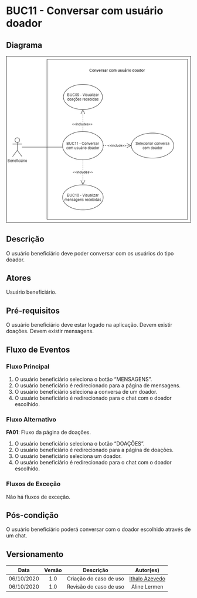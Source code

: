 # BUC11 - Conversar com usuário doador

## Diagrama
![BUC11](../../../../assets/images/casosDeUso/BUC11.png)


## Descrição
O usuário beneficiário deve poder conversar com os usuários do tipo doador.

## Atores
Usuário beneficiário.

## Pré-requisitos
O usuário beneficiário deve estar logado na aplicação.
Devem existir doações.
Devem existir mensagens.

## Fluxo de Eventos

### Fluxo Principal
1. O usuário beneficiário seleciona o botão “MENSAGENS”.
2. O usuário beneficiário é redirecionado para a página de mensagens.
3. O usuário beneficiário seleciona a conversa de um doador.
4. O usuário beneficiário é redirecionado para o chat com o doador escolhido.

### Fluxo Alternativo
**FA01**: Fluxo da página de doações.
1. O usuário beneficiário seleciona o botão “DOAÇÕES”.
2. O usuário beneficiário é redirecionado para a página de doações.
3. O usuário beneficiário seleciona um doador.
4. O usuário beneficiário é redirecionado para o chat com o doador escolhido.


### Fluxos de Exceção
Não há fluxos de exceção.

## Pós-condição
O usuário beneficiário poderá conversar com o doador escolhido através de um chat.

## Versionamento
|    Data    | Versão |                        Descrição                         |                            Autor(es)                             |
| :--------: | :----: | :------------------------------------------------------: | :--------------------------------------------------------------: |
| 06/10/2020 | 1.0 | Criação do caso de uso | [Ithalo Azevedo](https://github.com/ithaloazevedo) |
| 06/10/2020 | 1.0 | Revisão do caso de uso | Aline Lermen |
